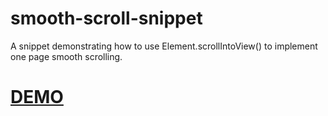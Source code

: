 # smooth-scroll-snippet
A snippet demonstrating how to use Element.scrollIntoView() to implement one page smooth scrolling.
# [DEMO](https://smooth-scroll-snippet-knftwibliv.now.sh)
